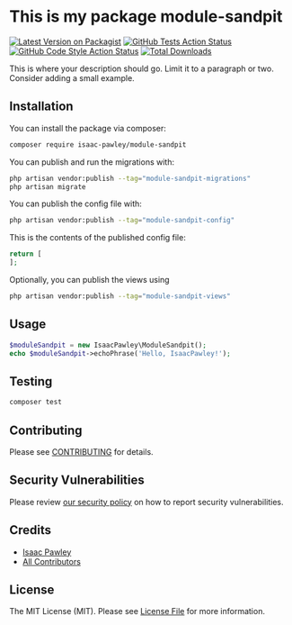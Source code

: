 
# This is my package module-sandpit

[![Latest Version on Packagist](https://img.shields.io/packagist/v/isaac-pawley/module-sandpit.svg?style=flat-square)](https://packagist.org/packages/isaac-pawley/module-sandpit)
[![GitHub Tests Action Status](https://img.shields.io/github/workflow/status/isaac-pawley/module-sandpit/run-tests?label=tests)](https://github.com/isaac-pawley/module-sandpit/actions?query=workflow%3Arun-tests+branch%3Amain)
[![GitHub Code Style Action Status](https://img.shields.io/github/workflow/status/isaac-pawley/module-sandpit/Fix%20PHP%20code%20style%20issues?label=code%20style)](https://github.com/isaac-pawley/module-sandpit/actions?query=workflow%3A"Fix+PHP+code+style+issues"+branch%3Amain)
[![Total Downloads](https://img.shields.io/packagist/dt/isaac-pawley/module-sandpit.svg?style=flat-square)](https://packagist.org/packages/isaac-pawley/module-sandpit)

This is where your description should go. Limit it to a paragraph or two. Consider adding a small example.

## Installation

You can install the package via composer:

```bash
composer require isaac-pawley/module-sandpit
```

You can publish and run the migrations with:

```bash
php artisan vendor:publish --tag="module-sandpit-migrations"
php artisan migrate
```

You can publish the config file with:

```bash
php artisan vendor:publish --tag="module-sandpit-config"
```

This is the contents of the published config file:

```php
return [
];
```

Optionally, you can publish the views using

```bash
php artisan vendor:publish --tag="module-sandpit-views"
```

## Usage

```php
$moduleSandpit = new IsaacPawley\ModuleSandpit();
echo $moduleSandpit->echoPhrase('Hello, IsaacPawley!');
```

## Testing

```bash
composer test
```

## Contributing

Please see [CONTRIBUTING](CONTRIBUTING.md) for details.

## Security Vulnerabilities

Please review [our security policy](../../security/policy) on how to report security vulnerabilities.

## Credits

- [Isaac Pawley](https://github.com/isaac-pawley)
- [All Contributors](../../contributors)

## License

The MIT License (MIT). Please see [License File](LICENSE.md) for more information.
